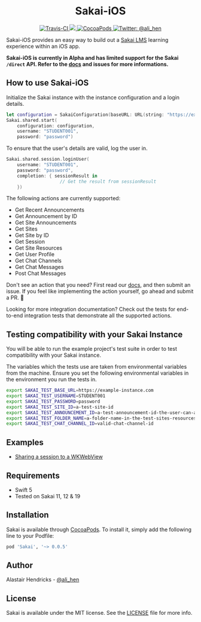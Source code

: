 <h1 align="center">Sakai-iOS</h1>

<p align="center">
    <a href="https://travis-ci.org/github/alihen/Sakai-iOS">
        <img src="https://travis-ci.org/alihen/Sakai-iOS.svg?branch=master" alt="Travis-CI" />
    </a>
    <a href="https://codecov.io/gh/alihen/Sakai-iOS">
        <img src="https://codecov.io/gh/alihen/Sakai-iOS/branch/master/graph/badge.svg" />
    </a>
    <a href="https://cocoapods.org/pods/Sakai">
        <img src="https://img.shields.io/cocoapods/v/Sakai.svg" alt="CocoaPods" />
    </a>
    <a href="https://twitter.com/ali_hen">
    <img src="https://img.shields.io/badge/contact-@ali_hen-purple.svg?style=flat" alt="Twitter: @ali_hen" />
    </a>
</p>

Sakai-iOS provides an easy way to build out a [Sakai LMS](https://github.com/sakaiproject/sakai) learning experience within an iOS app.

**Sakai-iOS is currently in Alpha and has limited support for the Sakai `/direct` API. Refer to the [docs](docs/VISION.md) and issues for more informations.**

## How to use Sakai-iOS
Initialize the Sakai instance with the instance configuration and a login details.
```swift
let configuration = SakaiConfiguration(baseURL: URL(string: "https://example-sakai.com")!)
Sakai.shared.start(
    configuration: configuration,
    username: "STUDENT001",
    password: "password")
```

To ensure that the user's details are valid, log the user in.
```swift
Sakai.shared.session.loginUser(
    username: "STUDENT001", 
    password: "password", 
    completion: { sessionResult in
                    // Get the result from sessionResult
    })
```

The following actions are currently supported:
- Get Recent Announcements
- Get Announcement by ID
- Get Site Announcements
- Get Sites
- Get Site by ID
- Get Session
- Get Site Resources
- Get User Profile
- Get Chat Channels
- Get Chat Messages
- Post Chat Messages

Don't see an action that you need? First read our [docs](docs/VISION.md), and then submit an issue. If you feel like implementing the action yourself, go ahead and submit a PR. 🎉

Looking for more integration documentation? Check out the tests for end-to-end integration tests that demonstrate all the supported actions.

## Testing compatibility with your Sakai Instance

You will be able to run the example project's test suite in order to test compatibility with your Sakai instance.

The variables which the tests use are taken from environmental variables from the machine. Ensure you set the following environmental variables in the environment you run the tests in.

```bash
export SAKAI_TEST_BASE_URL=https://example-instance.com
export SAKAI_TEST_USERNAME=STUDENT001
export SAKAI_TEST_PASSWORD=password
export SAKAI_TEST_SITE_ID=a-test-site-id
export SAKAI_TEST_ANNOUNCEMENT_ID=a-test-announcement-id-the-user-can-access
export SAKAI_TEST_FOLDER_NAME=a-folder-name-in-the-test-sites-resources
export SAKAI_TEST_CHAT_CHANNEL_ID=valid-chat-channel-id
```

## Examples

- [Sharing a session to a WKWebView](docs/sessions.md)

## Requirements

- Swift 5
- Tested on Sakai 11, 12 & 19

## Installation

Sakai is available through [CocoaPods](https://cocoapods.org). To install
it, simply add the following line to your Podfile:

```ruby
pod 'Sakai', '~> 0.0.5'
```

## Author

Alastair Hendricks - [@ali_hen](https://twitter.com/ali_hen)

## License

Sakai is available under the MIT license. See the [LICENSE](LICENSE) file for more info.
